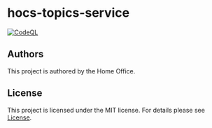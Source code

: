 # hocs-topics-service

[![CodeQL](https://github.com/UKHomeOffice/hocs-topics-service/actions/workflows/codeql-analysis.yml/badge.svg)](https://github.com/UKHomeOffice/hocs-topics-service/actions/workflows/codeql-analysis.yml)

## Authors

This project is authored by the Home Office.

## License

This project is licensed under the MIT license. For details please see [License](LICENSE).

